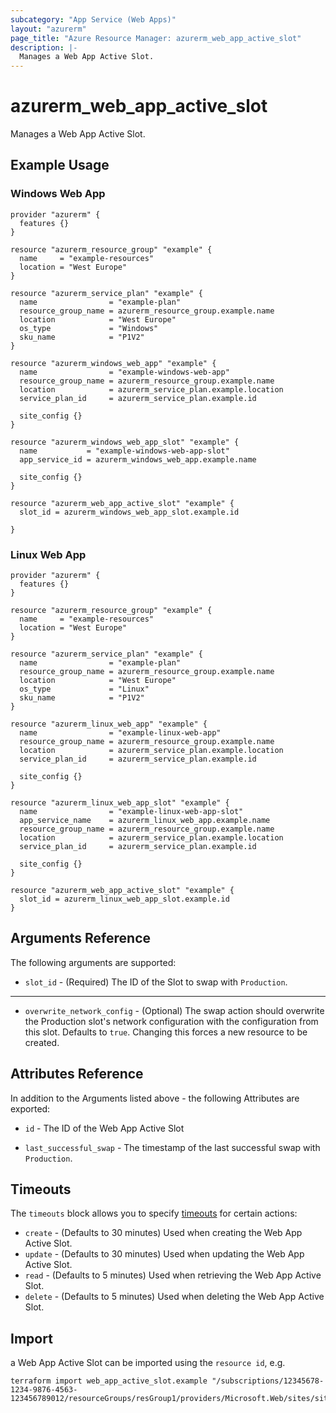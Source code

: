 ```yaml
---
subcategory: "App Service (Web Apps)"
layout: "azurerm"
page_title: "Azure Resource Manager: azurerm_web_app_active_slot"
description: |-
  Manages a Web App Active Slot.
---
```


# azurerm_web_app_active_slot

Manages a Web App Active Slot.

## Example Usage

### Windows Web App

```hcl
provider "azurerm" {
  features {}
}

resource "azurerm_resource_group" "example" {
  name     = "example-resources"
  location = "West Europe"
}

resource "azurerm_service_plan" "example" {
  name                = "example-plan"
  resource_group_name = azurerm_resource_group.example.name
  location            = "West Europe"
  os_type             = "Windows"
  sku_name            = "P1V2"
}

resource "azurerm_windows_web_app" "example" {
  name                = "example-windows-web-app"
  resource_group_name = azurerm_resource_group.example.name
  location            = azurerm_service_plan.example.location
  service_plan_id     = azurerm_service_plan.example.id

  site_config {}
}

resource "azurerm_windows_web_app_slot" "example" {
  name           = "example-windows-web-app-slot"
  app_service_id = azurerm_windows_web_app.example.name

  site_config {}
}

resource "azurerm_web_app_active_slot" "example" {
  slot_id = azurerm_windows_web_app_slot.example.id

}
```

### Linux Web App

```hcl
provider "azurerm" {
  features {}
}

resource "azurerm_resource_group" "example" {
  name     = "example-resources"
  location = "West Europe"
}

resource "azurerm_service_plan" "example" {
  name                = "example-plan"
  resource_group_name = azurerm_resource_group.example.name
  location            = "West Europe"
  os_type             = "Linux"
  sku_name            = "P1V2"
}

resource "azurerm_linux_web_app" "example" {
  name                = "example-linux-web-app"
  resource_group_name = azurerm_resource_group.example.name
  location            = azurerm_service_plan.example.location
  service_plan_id     = azurerm_service_plan.example.id

  site_config {}
}

resource "azurerm_linux_web_app_slot" "example" {
  name                = "example-linux-web-app-slot"
  app_service_name    = azurerm_linux_web_app.example.name
  resource_group_name = azurerm_resource_group.example.name
  location            = azurerm_service_plan.example.location
  service_plan_id     = azurerm_service_plan.example.id

  site_config {}
}

resource "azurerm_web_app_active_slot" "example" {
  slot_id = azurerm_linux_web_app_slot.example.id
}
```

## Arguments Reference

The following arguments are supported:

* `slot_id` - (Required) The ID of the Slot to swap with `Production`.

---

* `overwrite_network_config` - (Optional) The swap action should overwrite the Production slot's network configuration with the configuration from this slot. Defaults to `true`. Changing this forces a new resource to be created.

## Attributes Reference

In addition to the Arguments listed above - the following Attributes are exported:

* `id` - The ID of the Web App Active Slot

* `last_successful_swap` - The timestamp of the last successful swap with `Production`.


## Timeouts

The `timeouts` block allows you to specify [timeouts](https://www.terraform.io/docs/configuration/resources.html#timeouts) for certain actions:

* `create` - (Defaults to 30 minutes) Used when creating the Web App Active Slot.
* `update` - (Defaults to 30 minutes) Used when updating the Web App Active Slot.
* `read` - (Defaults to 5 minutes) Used when retrieving the Web App Active Slot.
* `delete` - (Defaults to 5 minutes) Used when deleting the Web App Active Slot.

## Import

a Web App Active Slot can be imported using the `resource id`, e.g.

```shell
terraform import web_app_active_slot.example "/subscriptions/12345678-1234-9876-4563-123456789012/resourceGroups/resGroup1/providers/Microsoft.Web/sites/site1"
```
